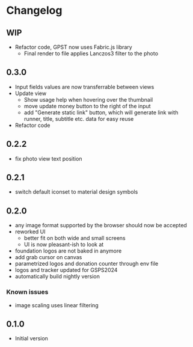 # Changelog

## WIP

- Refactor code, GPST now uses Fabric.js library
  - Final render to file applies Lanczos3 filter to the photo

## 0.3.0

- Input fields values are now transferrable between views
- Update view
  - Show usage help when hovering over the thumbnail
  - move update money button to the right of the input
  - add "Generate static link" button, which will generate link with runner, title, subtitle etc. data for easy reuse
- Refactor code

## 0.2.2

- fix photo view text position

## 0.2.1

- switch default iconset to material design symbols

## 0.2.0

- any image format supported by the browser should now be accepted
- reworked UI
  - better fit on both wide and small screens
  - UI is now pleasant-ish to look at
- foundation logos are not baked in anymore
- add grab cursor on canvas
- parametrized logos and donation counter through env file
- logos and tracker updated for GSPS2024
- automatically build nightly version

### Known issues

- image scaling uses linear filtering

## 0.1.0

- Initial version
